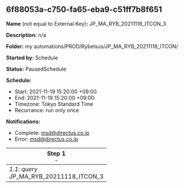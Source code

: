 ## 6f88053a-c750-fa65-eba9-c51ff7b8f651

**Name** (not equal to External Key)**:** JP_MA_RYB_20211118_ITCON_3

**Description:** n/a

**Folder:** my automations/PROD/Rybelsus/JP_MA_RYB_20211118_ITCON/

**Started by:** Schedule

**Status:** PausedSchedule

**Schedule:**

* Start: 2021-11-19 15:20:00 +09:00
* End: 2021-11-19 15:20:00 +09:00
* Timezone: Tokyo Standard Time
* Recurrance: run only once

**Notifications:**

* Complete: msd@directus.co.jp
* Error: msd@directus.co.jp

| Step 1<br>_<small>-</small>_ |
| --- |
| _1.1: query_<br>JP_MA_RYB_20211118_ITCON_3 |
